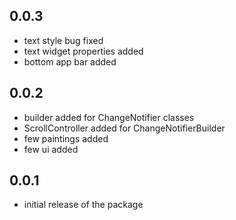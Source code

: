 ## 0.0.3

* text style bug fixed
* text widget properties added
* bottom app bar added

## 0.0.2

* builder added for ChangeNotifier classes
* ScrollController added for ChangeNotifierBuilder
* few paintings added
* few ui added

## 0.0.1

* initial release of the package

